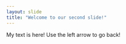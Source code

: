```yaml
---
layout: slide
title: "Welcome to our second slide!"
---
```

My text is here!
Use the left arrow to go back!
